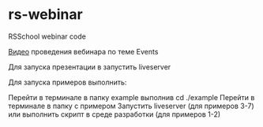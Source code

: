 # rs-webinar
RSSchool webinar code

[Видео](https://www.youtube.com/watch?v=VJEpE6DaOYo) проведения вебинара по теме Events

Для запуска презентации в запустить liveserver

Для запуска примеров выполнить:

Перейти в терминале в папку example выполнив cd ./example
Перейти в терминале в папку с примером 
Запустить liveserver (для примеров 3-7) или выполнить скрипт в среде разработки (для примеров 1-2)
